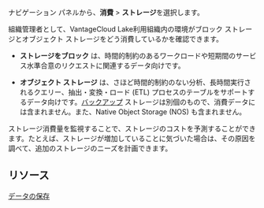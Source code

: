 ナビゲーション パネルから、**消費** \> **ストレージ**を選択します。

組織管理者として、VantageCloud Lake利用組織内の環境がブロック ストレージとオブジェクト ストレージをどう消費しているかを確認できます。

-   **ストレージをブロック** は、時間的制約のあるワークロードや短期間のサービス水準合意のリクエストに関連するデータ向けです。

-   **オブジェクト ストレージ** は、さほど時間的制約のない分析、長時間実行されるクエリー、抽出・変換・ロード (ETL) プロセスのテーブルをサポートするデータ向けです。[バックアップ](jrq1640280690304.md) ストレージは別個のもので、消費データには含まれません。また、Native Object Storage (NOS) も含まれません。

ストレージ消費量を監視することで、ストレージのコストを予測することができます。たとえば、ストレージが増加していることに気づいた場合は、その原因を調べて、追加のストレージのニーズを計画できます。

リソース
--------

[データの保存](https://docs.teradata.com/access/sources/dita/topic?dita:mapPath=phg1621910019905.ditamap&dita:ditavalPath=pny1626732985837.ditaval&dita:topicPath=xsu1681863280880.dita)
